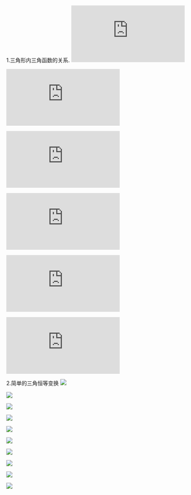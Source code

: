 1.三角形内三角函数的关系.
![sin(A+B)=sinC](https://latex.codecogs.com/png.latex?sin%28A%2BB%29%3DsinC)

![cos(A+B)=-cosC](https://latex.codecogs.com/png.latex?cos%28A%2BB%29%3D-cosC)

![tan(A+B)=-tanC](https://latex.codecogs.com/png.latex?tan%28A%2BB%29%3D-tanC)

![sin[(A+B)/2]=cos(C/2)](https://latex.codecogs.com/png.latex?sin%5B%28A%2BB%29/2%5D%3Dcos%28C/2%29)

![cos[(A+B)/2]=sin(C/2)](https://latex.codecogs.com/png.latex?cos%5B%28A%2BB%29/2%5D%3Dsin%28C/2%29)

![tan[(A+B)/2]=cot(C/2)](https://latex.codecogs.com/png.latex?tan%5B%28A%2BB%29/2%5D%3Dcot%28C/2%29)


2.简单的三角恒等变换
![](https://i.loli.net/2019/06/18/5d086df383e1630134.png)

![](https://i.loli.net/2019/06/18/5d086e5492d6180269.png)

![](https://i.loli.net/2019/06/18/5d086e7a1314936726.png)

![](https://i.loli.net/2019/06/18/5d086eb4833ac47514.png)

![](https://i.loli.net/2019/06/18/5d086f00a43e360130.png)

![](https://i.loli.net/2019/06/18/5d086f5e9b7be50792.png)

![](https://i.loli.net/2019/06/18/5d086f6d043f824182.png)

![](https://i.loli.net/2019/06/18/5d086f7a10cda59292.png)

![](https://i.loli.net/2019/06/18/5d087071c759365508.png)

![](https://i.loli.net/2019/06/18/5d087085dd70957288.png)
